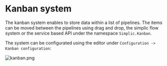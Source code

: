 # Kanban system

The kanban system enables to store data within a list of pipelines. The items can be moved between the pipelines using drag and drop, the simplic flow system
or the service based API under the namespace `Simplic.Kanban`.

The system can be configurated using the editor under `Configuration -> Kanban configuration`:

![kanban.png](~/images/kanban.png)